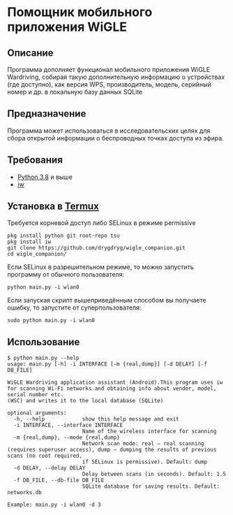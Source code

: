 # Помощник мобильного приложения WiGLE
## Описание
Программа дополняет функционал мобильного приложения WiGLE Wardriving, собирая такую дополнительную информацию о устройствах (где доступно), как версия WPS, производитель, модель, серийный номер и др. в локальную базу данных SQLite
## Предназначение
Программа может использоваться в исследовательских целях для сбора открытой информации о беспроводных точках доступа из эфира.
## Требования
- [Python 3.8](https://www.python.org/) и выше
- [iw](https://wireless.wiki.kernel.org/en/users/documentation/iw)

## Установка в [Termux](https://play.google.com/store/apps/details?id=com.termux)
Требуется корневой доступ либо SELinux в режиме permissive
```
pkg install python git root-repo tsu
pkg install iw
git clone https://github.com/drygdryg/wigle_companion.git
cd wigle_companion/
```
Если SELinux в разрешительном режиме, то можно запустить программу от обычного пользователя:
```
python main.py -i wlan0
```
Если запуская скрипт вышеприведённым способом вы получаете ошибку, то запустите от суперпользователя:
```
sudo python main.py -i wlan0
```

## Использование
```
$ python main.py --help
usage: main.py [-h] -i INTERFACE [-m {real,dump}] [-d DELAY] [-f DB_FILE]

WiGLE Wardriving application assistant (Android).This program uses iw for scanning Wi-Fi networks and obtaining info about vendor, model, serial number etc.
(WSC) and writes it to the local database (SQLite)

optional arguments:
  -h, --help            show this help message and exit
  -i INTERFACE, --interface INTERFACE
                        Name of the wireless interface for scanning
  -m {real,dump}, --mode {real,dump}
                        Network scan mode: real — real scanning (requires superuser access), dump — dumping the results of previous scans (no root required,
                        if SELinux is permissive). Default: dump
  -d DELAY, --delay DELAY
                        Delay between scans (in seconds). Default: 1.5
  -f DB_FILE, --db-file DB_FILE
                        SQLite database for saving results. Default: networks.db

Example: main.py -i wlan0 -d 3

```